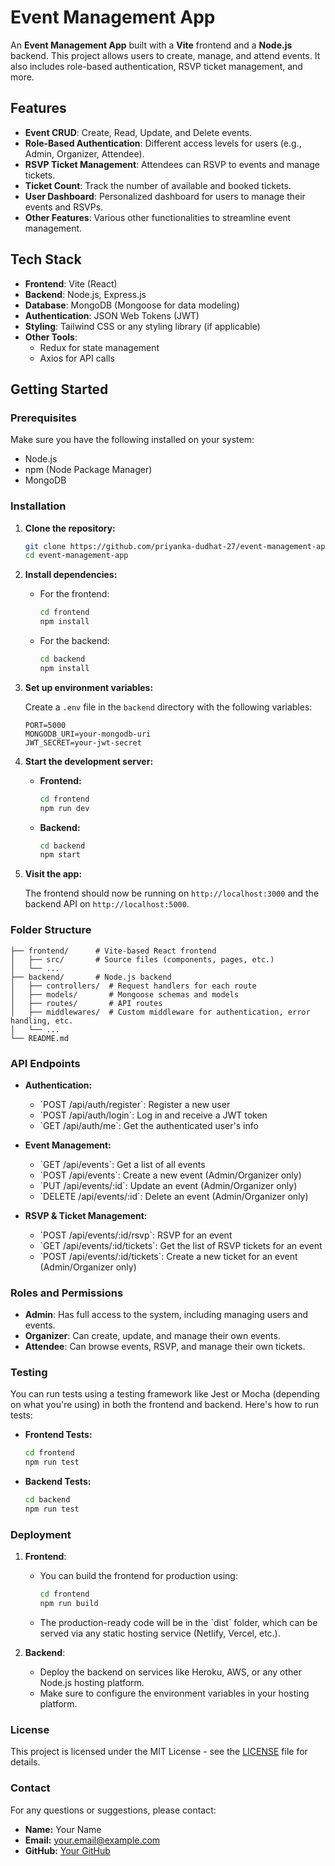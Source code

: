# Event Management App

An **Event Management App** built with a **Vite** frontend and a **Node.js** backend. This project allows users to create, manage, and attend events. It also includes role-based authentication, RSVP ticket management, and more.

## Features

- **Event CRUD**: Create, Read, Update, and Delete events.
- **Role-Based Authentication**: Different access levels for users (e.g., Admin, Organizer, Attendee).
- **RSVP Ticket Management**: Attendees can RSVP to events and manage tickets.
- **Ticket Count**: Track the number of available and booked tickets.
- **User Dashboard**: Personalized dashboard for users to manage their events and RSVPs.
- **Other Features**: Various other functionalities to streamline event management.

## Tech Stack

- **Frontend**: Vite (React)
- **Backend**: Node.js, Express.js
- **Database**: MongoDB (Mongoose for data modeling)
- **Authentication**: JSON Web Tokens (JWT)
- **Styling**: Tailwind CSS or any styling library (if applicable)
- **Other Tools**: 
  - Redux for state management
  - Axios for API calls

## Getting Started

### Prerequisites

Make sure you have the following installed on your system:

- Node.js
- npm (Node Package Manager)
- MongoDB

### Installation

1. **Clone the repository:**

   ```bash
   git clone https://github.com/priyanka-dudhat-27/event-management-app.git
   cd event-management-app
    ```

2. **Install dependencies:**

   - For the frontend:
     ```bash
     cd frontend
     npm install
     ```

   - For the backend:
     ```bash
     cd backend
     npm install
     ```

3. **Set up environment variables:**

   Create a `.env` file in the `backend` directory with the following variables:

   ```
   PORT=5000
   MONGODB_URI=your-mongodb-uri
   JWT_SECRET=your-jwt-secret
   ```

4. **Start the development server:**

   - **Frontend:**
     ```bash
     cd frontend
     npm run dev
     ```

   - **Backend:**
     ```bash
     cd backend
     npm start
     ```

5. **Visit the app:**

   The frontend should now be running on `http://localhost:3000` and the backend API on `http://localhost:5000`.

### Folder Structure

```
├── frontend/      # Vite-based React frontend
│   ├── src/       # Source files (components, pages, etc.)
│   └── ...
├── backend/       # Node.js backend
│   ├── controllers/  # Request handlers for each route
│   ├── models/       # Mongoose schemas and models
│   ├── routes/       # API routes
│   ├── middlewares/  # Custom middleware for authentication, error handling, etc.
│   └── ...
└── README.md
```

### API Endpoints

- **Authentication:**
  - \`POST /api/auth/register\`: Register a new user
  - \`POST /api/auth/login\`: Log in and receive a JWT token
  - \`GET /api/auth/me\`: Get the authenticated user's info

- **Event Management:**
  - \`GET /api/events\`: Get a list of all events
  - \`POST /api/events\`: Create a new event (Admin/Organizer only)
  - \`PUT /api/events/:id\`: Update an event (Admin/Organizer only)
  - \`DELETE /api/events/:id\`: Delete an event (Admin/Organizer only)

- **RSVP & Ticket Management:**
  - \`POST /api/events/:id/rsvp\`: RSVP for an event
  - \`GET /api/events/:id/tickets\`: Get the list of RSVP tickets for an event
  - \`POST /api/events/:id/tickets\`: Create a new ticket for an event (Admin/Organizer only)

### Roles and Permissions

- **Admin**: Has full access to the system, including managing users and events.
- **Organizer**: Can create, update, and manage their own events.
- **Attendee**: Can browse events, RSVP, and manage their own tickets.

### Testing

You can run tests using a testing framework like Jest or Mocha (depending on what you're using) in both the frontend and backend. Here's how to run tests:

- **Frontend Tests:**
  ```bash
  cd frontend
  npm run test
  ```

- **Backend Tests:**
  ```bash
  cd backend
  npm run test
  ```

### Deployment

1. **Frontend**: 
   - You can build the frontend for production using:
     ```bash
     cd frontend
     npm run build
     ```

   - The production-ready code will be in the \`dist\` folder, which can be served via any static hosting service (Netlify, Vercel, etc.).

2. **Backend**: 
   - Deploy the backend on services like Heroku, AWS, or any other Node.js hosting platform.
   - Make sure to configure the environment variables in your hosting platform.

### License

This project is licensed under the MIT License - see the [LICENSE](LICENSE) file for details.

### Contact

For any questions or suggestions, please contact:

- **Name:** Your Name
- **Email:** your.email@example.com
- **GitHub:** [Your GitHub](https://github.com/your-username)

